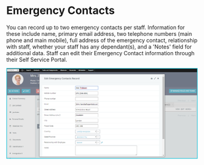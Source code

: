 Emergency Contacts
==========

You can record up to two emergency contacts per staff. Information for these include name, primary email address, two telephone numbers (main phone and main mobile), full address of the emergency contact, relationship with staff, whether your staff has any dependant(s), and a 'Notes' field for additional data. Staff can edit their Emergency Contact information through their Self Service Portal. 

![image](../img/image07.png)